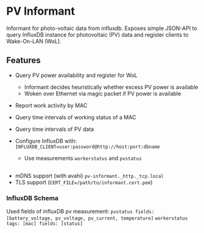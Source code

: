 # PV Informant
Informant for photo-voltaic data from influxdb.
Exposes simple JSON-API to query InfluxDB instance for photovoltaic (PV) data and register clients to Wake-On-LAN (WoL).

## Features

- Query PV power availability and register for WoL
  - Informant decides heuristically whether excess PV power is available
  - Woken over Ethernet via magic packet if PV power is available
- Report work activity by MAC
- Query time intervals of working status of a MAC
- Query time intervals of PV data

- Configure InfluxDB with: `INFLUXDB_CLIENT=user:password@http://host:port:dbname`
  - Use measurements `workerstatus` and `pvstatus`

## 
- mDNS support (with avahi) `pv-informant._http._tcp.local`
- TLS support (`CERT_FILE=/path/to/informant.cert.pem`)

### InfluxDB Schema
Used fields of influxDB pv measurement:
`pvstatus fields: [battery_voltage, pv_voltage, pv_current, temperature]`
`workerstatus tags: [mac] fields: [status]`

